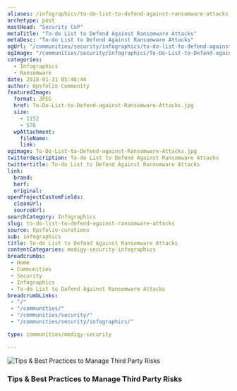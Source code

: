 ```yaml
---
aliases: /infographics/to-do-list-to-defend-against-ransomware-attacks
archetype: post
mastHead: "Security CoP"
metaTitle: "To-do List to Defend Against Ransomware Attacks"
metaDesc: "To-do List to Defend Against Ransomware Attacks" 
ogUrl: "/communities/security/infographics/to-do-list-to-defend-against-ransomware-attacks"
ogImage: "/communities/security/infographics/To-Do-List-to-Defend-against-Ransomware-Attacks.jpg"
categories:
  - Infographics
  - Ransomware
date: 2018-01-31 05:46:44
author: Opsfolio Community
featuredImage:
  format: JPEG
  href: To-Do-List-to-Defend-against-Ransomware-Attacks.jpg
  size:
    - 1152
    - 576
  wpAttachment:
    fileName:
    link:
ogimage: To-Do-List-to-Defend-against-Ransomware-Attacks.jpg
twitterdescription: To-do List to Defend Against Ransomware Attacks
twittertitle: To-do List to Defend Against Ransomware Attacks
link:
  brand:
  herf:
  original:
openProjectCustomFields:
  cleanUrl:
  sourceUrl:
searchCategory: Infographics
slug: to-do-list-to-defend-against-ransomware-attacks
source: Opsfolio-curations
sub: infographics
title: To-do List to Defend Against Ransomware Attacks
contentCategories: medigy-security-infographics
breadcrumbs:
 - Home
 - Communities
 - Security
 - Infographics
 - To-do List to Defend Against Ransomware Attacks
breadcrumbLinks:
 - "/"
 - "/communities/"
 - "/communities/security/"
 - "/communities/security/infographics/"

type: communities/medigy-security

---
```

![Tips & Best Practices to Manage Third Party Risks](/communities/security/infographics/To-Do-List-to-Defend-against-Ransomware-Attacks.jpg)

### Tips & Best Practices to Manage Third Party Risks

